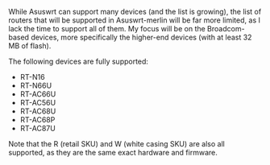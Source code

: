 While Asuswrt can support many devices (and the list is growing), the list of routers that will be supported in Asuswrt-merlin will be far more limited, as I lack the time to support all of them.  My focus will be on the Broadcom-based devices, more specifically the higher-end devices (with at least 32 MB of flash).

The following devices are fully supported:

* RT-N16
* RT-N66U
* RT-AC66U
* RT-AC56U
* RT-AC68U
* RT-AC68P
* RT-AC87U

Note that the R (retail SKU) and W (white casing SKU) are also all supported, as they are the same exact hardware and firmware.
